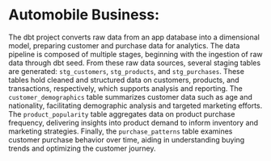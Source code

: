 # Automobile Business:

The dbt project converts raw data from an app database into a dimensional model, preparing customer and purchase data for analytics. 
The data pipeline is composed of multiple stages, beginning with the ingestion of raw data through dbt seed.
From these raw data sources, several staging tables are generated: `stg_customers`, `stg_products`, and `stg_purchases`. These tables hold cleaned and structured data on customers, products, and transactions, respectively, which supports analysis and reporting. The `customer_demographics` table summarizes customer data such as age and nationality, facilitating demographic analysis and targeted marketing efforts. The `product_popularity` table aggregates data on product purchase frequency, delivering insights into product demand to inform inventory and marketing strategies. Finally, the `purchase_patterns` table examines customer purchase behavior over time, aiding in understanding buying trends and optimizing the customer journey.
